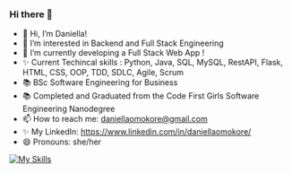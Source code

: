 ### Hi there 👋  


- 👋 Hi, I’m Daniella!
- 👀 I’m interested in Backend and Full Stack Engineering
- 🌱 I’m currently developing a Full Stack Web App !
- ✨ Current Techincal skills : Python, Java, SQL, MySQL, RestAPI, Flask, HTML, CSS, OOP, TDD, SDLC, Agile, Scrum
- 📚 BSc Software Engineering for Business
- 📚 Completed and Graduated from the Code First Girls Software Engineering Nanodegree
- 📫 How to reach me: daniellaomokore@gmail.com
- ✨ My LinkedIn: https://www.linkedin.com/in/daniellaomokore/
- 😄 Pronouns: she/her

[![My Skills](https://skillicons.dev/icons?i=py,java,html,css,js,mysql,flask,git,visualstudio)](https://skillicons.dev)

